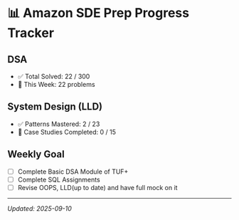 #  📊  Amazon SDE Prep Progress Tracker

## DSA
- ✅ Total Solved: 22 / 300
- 🔄 This Week: 22 problems

## System Design (LLD)
- ✅ Patterns Mastered: 2 / 23
- 🔄 Case Studies Completed: 0 / 15

## Weekly Goal
- [ ] Complete Basic DSA Module of TUF+
- [ ] Complete SQL Assignments
- [ ] Revise OOPS, LLD(up to date) and have full mock on it

---
_Updated: 2025-09-10_
